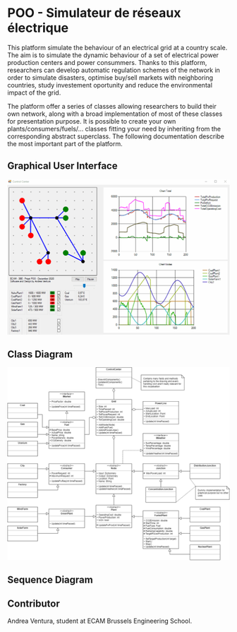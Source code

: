 # POO - Simulateur de réseaux électrique

This platform simulate the behaviour of an electrical grid at a country scale. The aim is to simulate the dynamic behaviour of a set of electrical power production centers and power consummers.
Thanks to this platform, researchers can develop automatic regulation schemes of the network in order to simulate disasters, optimise buy/sell markets with neighboring countries, study investement oportunity and reduce the environmental impact of the grid.

The platform offer a series of classes allowing researchers to build their own network, along with a broad implementation of most of these classes for presentation purpose. It is possible to create your own plants/consumers/fuels/... classes fitting your need by inheriting from the corresponding abstract superclass. The following documentation describe the most important part of the platform.

## Graphical User Interface

<p align="center">
<img src="img/Simulation.gif" alt="The graphical UI" width="700">
</p>

## Class Diagram

<p align="center">
<img src="img/Class Diagram.png" alt="The Class Diagram" width="700">
</p>



## Sequence Diagram





## Contributor

Andrea Ventura, student at ECAM Brussels Engineering School.

##
